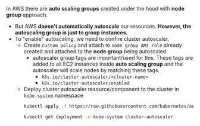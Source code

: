 In AWS there are **auto scaling groups** created under the hood with **node group** approach.

- But AWS **doesn't automatically autoscale** our resources. **However, the autoscaling group is just to group instances.**
- To "enable" autoscaling, we need to confire cluster autoscaler.
  - Create `custom policy` and attach to `node group AMI role` already created and attached to the **node group** being autoscaled
    - autoscaler group tags are important/used for this. These tags are added to all EC2 instances inside **auto scaling group** and the autoscaler will scale nodes by matching these tags.
      - `k8s.io/cluster-autoscaler/<cluster-name>`
      - `k8s.io/cluster-autoscaler/enabled`
  - Deploy cluster autoscaler resource/component to the cluster in `kube-system` namespace
    ```bash
    kubectl apply -f https://raw.githubusercontent.com/kubernetes/autoscaler/master/cluster-autoscaler/cloudprovider/aws/examples/cluster-autoscaler-autodiscover.yaml
    ```
    ```bash
    kubectl get deployment -n kube-system cluster-autoscaler
    ``` 
